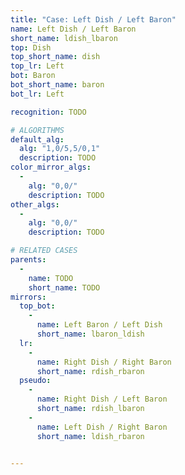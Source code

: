 ```yaml
---
title: "Case: Left Dish / Left Baron"
name: Left Dish / Left Baron
short_name: ldish_lbaron
top: Dish
top_short_name: dish
top_lr: Left
bot: Baron
bot_short_name: baron
bot_lr: Left

recognition: TODO

# ALGORITHMS
default_alg:
  alg: "1,0/5,5/0,1"
  description: TODO
color_mirror_algs:
  -
    alg: "0,0/"
    description: TODO
other_algs:
  -
    alg: "0,0/"
    description: TODO

# RELATED CASES
parents:
  -
    name: TODO
    short_name: TODO
mirrors:
  top_bot:
    -
      name: Left Baron / Left Dish
      short_name: lbaron_ldish
  lr:
    -
      name: Right Dish / Right Baron
      short_name: rdish_rbaron
  pseudo:
    -
      name: Right Dish / Left Baron
      short_name: rdish_lbaron
    -
      name: Left Dish / Right Baron
      short_name: ldish_rbaron


---
```


